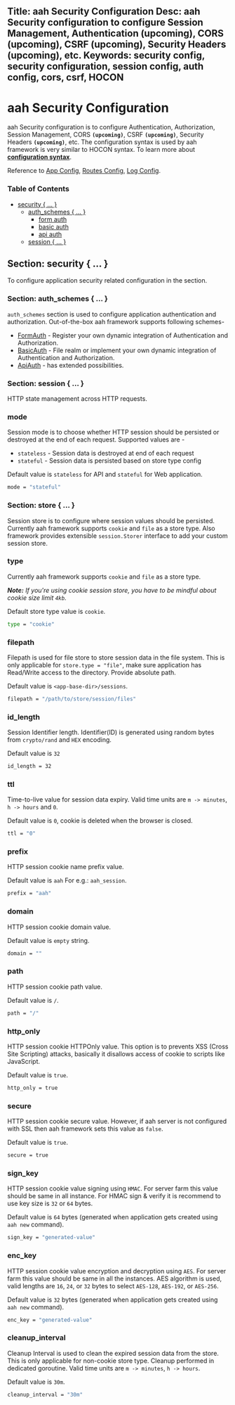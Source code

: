 Title: aah Security Configuration
Desc: aah Security configuration to configure Session Management, Authentication (upcoming),  CORS (upcoming), CSRF (upcoming), Security Headers (upcoming), etc.
Keywords: security config, security configuration, session config, auth config, cors, csrf, HOCON
---
# aah Security Configuration

aah Security configuration is to configure Authentication, Authorization, Session Management, CORS **`(upcoming)`**, CSRF **`(upcoming)`**, Security Headers **`(upcoming)`**, etc. The configuration syntax is used by aah framework is very similar to HOCON syntax. To learn more about **[configuration syntax](configuration.html)**.

Reference to [App Config](app-config.html), [Routes Config](routes-config.html), [Log Config](log-config.html).

### Table of Contents

* [security { ... }](#section-security)
  - [auth_schemes { ... }](authentication.html#auth-schemes)
      - [form auth](authentication.html#form-authentication)
      - [basic auth](authentication.html#basic-authentication)
      - [api auth](authentication.html#api-authentication)
  - [session { ... }](#section-session)

## Section: security { ... }
To configure application security related configuration in the section.

### Section: auth_schemes { ... }
`auth_schemes` section is used to configure application authentication and authorization. Out-of-the-box aah framework supports following schemes-

  * [FormAuth](#) - Register your own dynamic integration of Authentication and Authorization.
  * [BasicAuth](#) - File realm or implement your own dynamic integration of Authentication and Authorization.
  * [ApiAuth](#) - has extended possibilities.

### Section: session { ... }
HTTP state management across HTTP requests.

### mode
Session mode is to choose whether HTTP session should be persisted or destroyed at the end of each request. Supported values are -

* `stateless` - Session data is destroyed at end of each request
* `stateful` - Session data is persisted based on store type config

Default value is `stateless` for API and `stateful` for Web application.
```bash
mode = "stateful"
```

### Section: store { ... }
Session store is to configure where session values should be persisted. Currently aah framework supports `cookie` and `file` as a store type. Also framework provides extensible `session.Storer` interface to add your custom session store.

### type
Currently aah framework supports `cookie` and `file` as a store type.

_**Note:** If you're using cookie session store, you have to be mindful about cookie size limit `4kb`._

Default store type value is `cookie`.
```bash
type = "cookie"
```

### filepath
Filepath is used for file store to store session data in the file system. This is only applicable for `store.type = "file"`, make sure application has Read/Write access to the directory. Provide absolute path.

Default value is `<app-base-dir>/sessions`.
```bash
filepath = "/path/to/store/session/files"
```

### id_length
Session Identifier length. Identifier(ID) is generated using random bytes from `crypto/rand` and `HEX` encoding.

Default value is `32`
```bash
id_length = 32
```

### ttl
Time-to-live value for session data expiry. Valid time units are `m -> minutes`, `h -> hours` and `0`.

Default value is `0`, cookie is deleted when the browser is closed.
```bash
ttl = "0"
```

### prefix
HTTP session cookie name prefix value.

Default value is `aah` For e.g.: `aah_session`.
```bash
prefix = "aah"
```

### domain
HTTP session cookie domain value.

Default value is `empty` string.
```bash
domain = ""
```

### path
HTTP session cookie path value.

Default value is `/`.
```bash
path = "/"
```

### http_only
HTTP session cookie HTTPOnly value. This option is to prevents XSS (Cross Site Scripting) attacks, basically it disallows access of cookie to scripts like JavaScript.

Default value is `true`.
```bash
http_only = true
```

### secure
HTTP session cookie secure value. However, if aah server is not configured with SSL then aah framework sets this value as `false`.

Default value is `true`.
```bash
secure = true
```

### sign_key
HTTP session cookie value signing using `HMAC`. For server farm this value should be same in all instance. For HMAC sign & verify it is recommend to use key size is `32` or `64` bytes.

Default value is `64` bytes (generated when application gets created using `aah new` command).
```bash
sign_key = "generated-value"
```

### enc_key
HTTP session cookie value encryption and decryption using `AES`. For server farm this value should be same in all the instances. AES algorithm is used, valid lengths are `16`, `24`, or `32` bytes to select `AES-128`, `AES-192`, or `AES-256`.

Default value is `32` bytes (generated when application gets created using `aah new` command).
```bash
enc_key = "generated-value"
```

### cleanup_interval
Cleanup Interval is used to clean the expired session data from the store. This is only applicable for non-cookie store type. Cleanup performed in dedicated goroutine. Valid time units are `m -> minutes`, `h -> hours`.

Default value is `30m`.
```bash
cleanup_interval = "30m"
```
